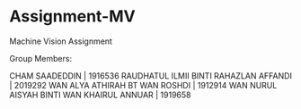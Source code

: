 # Assignment-MV
Machine Vision Assignment

Group Members:

CHAM SAADEDDIN | 1916536
RAUDHATUL ILMII BINTI RAHAZLAN AFFANDI | 2019292
WAN ALYA ATHIRAH BT WAN ROSHDI | 1912914
WAN NURUL AISYAH BINTI WAN KHAIRUL ANNUAR | 1919658

